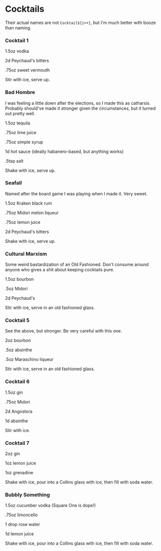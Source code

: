 # Cocktails

Their actual names are not `Cocktail${i++}`, but I'm much better with booze than naming.

### Cocktail 1

1.5oz vodka

2d Peychaud's bitters

.75oz sweet vermouth


Stir with ice, serve up.

### Bad Hombre

I was feeling a little down after the elections, so I made this as catharsis. Probably should've made it stronger given the circumstances, but it turned out pretty well.

1.5oz tequila

.75oz lime juice

.75oz simple syrup

1d hot sauce (ideally habanero-based, but anything works)

.5tsp salt

Shake with ice, serve up.

### Seafall

Named after the board game I was playing when I made it. Very sweet.

1.5oz Kraken black rum

.75oz Midori melon liqueur

.75oz lemon juice

2d Peychaud's bitters

Shake with ice, serve up.

### Cultural Marxism

Some weird bastardization of an Old Fashioned. Don't consume around anyone who gives a shit about keeping cocktails pure.


1.5oz bourbon

.5oz Midori

2d Peychaud's

Stir with ice, serve in an old fashioned glass.

### Cocktail 5

See the above, but stronger. Be very careful with this one.

2oz bourbon

.5oz absinthe

.5oz Maraschino liqueur

Stir with ice, serve in an old fashioned glass.

### Cocktail 6

1.5oz gin

.75oz Midori

2d Angostora

1d absinthe

Stir with ice.

### Cocktail 7

2oz gin

1oz lemon juice

1oz grenadine

Shake with ice, pour into a Collins glass with ice, then fill with soda water.

### Bubbly Something

1.5oz cucumber vodka (Square One is dope!)

.75oz limoncello

1 drop rose water

1d lemon juice

Shake with ice, pour into a Collins glass with ice, then fill with soda water.
